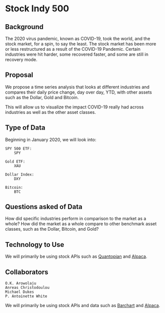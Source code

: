 # Stock Indy 500


## Background

The 2020 virus pandemic, known as COVID-19, took the world, and the stock market, for a spin, to say the least. The stock market has been more or less restructured as a result of the COVID-19 Pandemic. Certain industries were hit harder, some recovered faster, and some are still in recovery mode.


## Proposal

We propose a time series analysis that looks at different industries and compares their daily price change, day over day, YTD, with other assets such as the Dollar, Gold and Bitcoin.

This will allow us to visualize the impact COVID-19 really had across industries as well as the other asset classes.


## Type of Data

Beginning in January 2020, we will look into: 

    SPY 500 ETF:
        SPY
        
    Gold ETF:
        XAU
        
    Dollar Index:
        DXY
        
    Bitcoin:
        BTC


## Questions asked of Data

How did specific industries perform in comparison to the market as a whole?
How did the market as a whole compare to other benchmark asset classes, such as the Dollar, Bitcoin, and Gold?


## Technology to Use

We will primarily be using stock APIs such as [Quantopian](https://www.quantopian.com/docs/data-reference/factset_fundamentals#factset-fundamentals-data-reference) and [Alpaca](https://alpaca.markets/data).



## Collaborators
    O.K. Arowolaju
    Anreas Christodoulou
    Michael Dukes
    P. Antoinette White

We will primarily be using stock APIs and data such as [Barchart](https://www.barchart.com) and [Alpaca](https://alpaca.markets/data).


